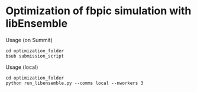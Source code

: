 # Optimization of fbpic simulation with libEnsemble

Usage (on Summit)
```
cd optimization_folder
bsub submission_script
```

Usage (local)
```
cd optimization_folder
python run_libensemble.py --comms local --nworkers 3
```
